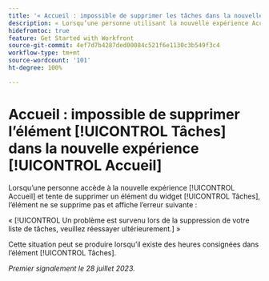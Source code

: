 ```yaml
---
title: '« Accueil : impossible de supprimer les tâches dans la nouvelle expérience Accueil »'
description: « Lorsqu’une personne utilisant la nouvelle expérience Accueil tente de supprimer un élément du widget Tâches, le widget ne se supprime pas et affiche une erreur. »
hidefromtoc: true
feature: Get Started with Workfront
source-git-commit: 4ef7d7b4287ded00084c521f6e1130c3b549f3c4
workflow-type: tm+mt
source-wordcount: '101'
ht-degree: 100%

---
```



# Accueil : impossible de supprimer l’élément [!UICONTROL Tâches] dans la nouvelle expérience [!UICONTROL Accueil] 

<!--
>[!NOTE]
>
>This issue was resolved on August 10, 2023.
-->

Lorsqu’une personne accède à la nouvelle expérience [!UICONTROL Accueil] et tente de supprimer un élément du widget [!UICONTROL Tâches], l’élément ne se supprime pas et affiche l’erreur suivante :

« [!UICONTROL Un problème est survenu lors de la suppression de votre liste de tâches, veuillez réessayer ultérieurement.] »

Cette situation peut se produire lorsqu’il existe des heures consignées dans l’élément [!UICONTROL Tâches].

_Premier signalement le 28 juillet 2023._

